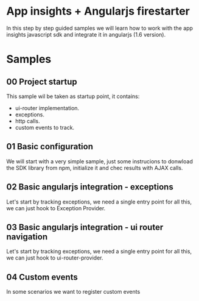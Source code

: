# App insights + Angularjs firestarter

In this step by step guided samples we will learn how to work with the app insights 
javascript sdk and integrate it in angularjs (1.6 version).


# Samples

## 00 Project startup

This sample wil be taken as startup point, it contains:
  - ui-router implementation.
  - exceptions.
  - http calls.
  - custom events to track.

## 01 Basic configuration

We will start with a very simple sample, just some instrucions to donwload the SDK library 
from npm, initialize it and chec results with AJAX calls.


## 02 Basic angularjs integration - exceptions

Let's start by tracking exceptions, we need a single entry point for all this,
we can just hook to Exception Provider.

## 03 Basic angularjs integration - ui router navigation

Let's start by tracking exceptions, we need a single entry point for all this,
we can just hook to ui-router-provider.

## 04 Custom events

In some scenarios we want to register custom events

